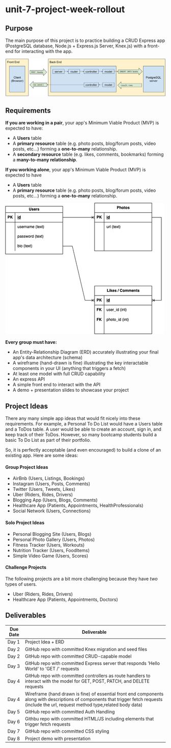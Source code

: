 # unit-7-project-week-rollout

## Purpose

The main purpose of this project is to practice building a CRUD Express app (PostgreSQL database, Node.js + Express.js Server, Knex.js) with a front-end for interacting with the app.

![](./docs/img/full-stack-diagram.svg)

## Requirements



**If you are working in a pair**, your app's Minimum Viable Product (MVP) is expected to have:

- A **Users** table
- A **primary resource** table (e.g. photo posts, blog/forum posts, video posts, etc...) forming a **one-to-many** relationship.
- A **secondary resource** table (e.g. likes, comments, bookmarks) forming a **many-to-many relationship**.

**If you working alone**, your app's Minimum Viable Product (MVP) is expected to have

- A **Users** table
- A **primary resource** table (e.g. photo posts, blog/forum posts, video posts, etc...) forming a **one-to-many** relationship.

![](docs/img/erd-example.png)

**Every group must have:**
- An Entity-Relationship Diagram (ERD) accurately illustrating your final app's data architecture (schema)
- A wireframe (hand-drawn is fine) illustrating the key interactable components in your UI (anything that triggers a fetch) 
- At least one model with full CRUD capability
- An express API
- A simple front end to interact with the API
- A demo + presentation slides to showcase your project

## Project Ideas
There any many simple app ideas that would fit nicely into these requirements. For example, a Personal To Do List would have a Users table and a ToDos table. A user would be able to create an account, sign in, and keep track of their ToDos. However, so many bootcamp students build a basic To Do List as part of their portfolio.

So, it is perfectly acceptable (and even encouraged) to build a clone of an existing app. Here are some ideas:

#### Group Project Ideas

- AirBnb (Users, Listings, Bookings)
- Instagram (Users, Posts, Comments)
- Twitter (Users, Tweets, Likes)
- Uber (Riders, Rides, Drivers)
- Blogging App (Users, Blogs, Comments)
- Healthcare App (Patients, Appointments, HealthProfessionals)
- Social Network (Users, Connections) 

#### Solo Project Ideas

- Personal Blogging Site (Users, Blogs)
- Personal Photo Gallery (Users, Photos)
- Fitness Tracker (Users, Workouts)
- Nutrition Tracker (Users, FoodItems)
- Simple Video Game (Users, Scores)

#### Challenge Projects

The following projects are a bit more challenging because they have _two_ types of users.

- Uber (Riders, Rides, Drivers)
- Healthcare App (Patients, Appointments, Doctors)

## Deliverables

| Due Date | Deliverable |
| - | -
| Day 1 | Project Idea + ERD |
| Day 2 | GitHub repo with committed Knex migration and seed files |
| Day 2 | GitHub repo with committed CRUD-capable model |
| Day 3 | GitHub repo with committed Express server that responds 'Hello World' to 'GET /' requests |
| Day 4 | GitHub repo with committed controllers as route handlers to interact with the model for GET, POST, PATCH, and DELETE requests
| Day 4 | Wireframe (hand drawn is fine) of essential front end components along with descriptions of components that trigger fetch requests (include the url, request method type,related body data)
| Day 5 | GitHub repo with committed Auth Handling |
| Day 6 | Githbu repo with committed HTML/JS including elements that trigger fetch requests |
| Day 7 | GitHub repo with committed CSS styling |
| Day 8 | Project demo with presentation |
